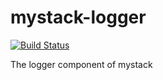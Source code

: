 mystack-logger
==============
[![Build Status](https://travis-ci.org/topfreegames/mystack-logger.svg?branch=master)](https://travis-ci.org/topfreegames/mystack-logger)

The logger component of mystack
